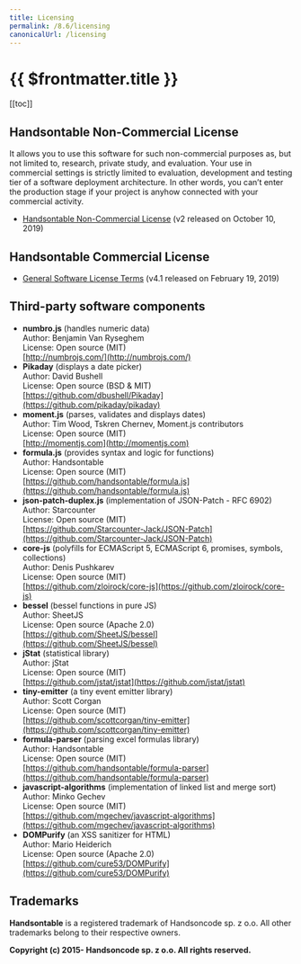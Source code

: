 ```yaml
---
title: Licensing
permalink: /8.6/licensing
canonicalUrl: /licensing
---
```


# {{ $frontmatter.title }}

[[toc]]

## Handsontable Non-Commercial License

It allows you to use this software for such non-commercial purposes as, but not limited to, research, private study, and evaluation. Your use in commercial settings is strictly limited to evaluation, development and testing tier of a software deployment architecture. In other words, you can’t enter the production stage if your project is anyhow connected with your commercial activity.

* [Handsontable Non-Commercial License](https://handsontable.com/static/licenses/non-commercial/v2/handsontable-non-commercial-license.pdf) (v2 released on October 10, 2019)

## Handsontable Commercial License

* [General Software License Terms](https://handsontable.com/static/licenses/v4.1/handsontable-general-terms.pdf) (v4.1 released on February 19, 2019)

## Third-party software components

* **numbro.js** (handles numeric data)<br/>
    Author: Benjamin Van Ryseghem<br/>
    License: Open source (MIT)<br/>
    [http://numbrojs.com/](http://numbrojs.com/)
* **Pikaday** (displays a date picker)<br/>
    Author: David Bushell<br/>
    License: Open source (BSD & MIT)<br/>
    [https://github.com/dbushell/Pikaday](https://github.com/pikaday/pikaday)
* **moment.js** (parses, validates and displays dates)<br/>
    Author: Tim Wood, Tskren Chernev, Moment.js contributors<br/>
    License: Open source (MIT)<br/>
    [http://momentjs.com](http://momentjs.com)
* **formula.js** (provides syntax and logic for functions)<br/>
    Author: Handsontable<br/>
    License: Open source (MIT)<br/>
    [https://github.com/handsontable/formula.js](https://github.com/handsontable/formula.js)
* **json-patch-duplex.js** (implementation of JSON-Patch - RFC 6902)<br/>
    Author: Starcounter<br/>
    License: Open source (MIT)<br/>
    [https://github.com/Starcounter-Jack/JSON-Patch](https://github.com/Starcounter-Jack/JSON-Patch)
* **core-js** (polyfills for ECMAScript 5, ECMAScript 6, promises, symbols, collections)<br/>
    Author: Denis Pushkarev<br/>
    License: Open source (MIT)<br/>
    [https://github.com/zloirock/core-js](https://github.com/zloirock/core-js)
* **bessel** (bessel functions in pure JS)<br/>
    Author: SheetJS<br/>
    License: Open source (Apache 2.0)<br/>
    [https://github.com/SheetJS/bessel](https://github.com/SheetJS/bessel)
* **jStat** (statistical library)<br/>
    Author: jStat<br/>
    License: Open source (MIT)<br/>
    [https://github.com/jstat/jstat](https://github.com/jstat/jstat)
* **tiny-emitter** (a tiny event emitter library)<br/>
    Author: Scott Corgan<br/>
    License: Open source (MIT)<br/>
    [https://github.com/scottcorgan/tiny-emitter](https://github.com/scottcorgan/tiny-emitter)
* **formula-parser** (parsing excel formulas library)<br/>
    Author: Handsontable<br/>
    License: Open source (MIT)<br/>
    [https://github.com/handsontable/formula-parser](https://github.com/handsontable/formula-parser)
* **javascript-algorithms** (implementation of linked list and merge sort)<br/>
    Author: Minko Gechev<br/>
    License: Open source (MIT)<br/>
    [https://github.com/mgechev/javascript-algorithms](https://github.com/mgechev/javascript-algorithms)
* **DOMPurify** (an XSS sanitizer for HTML)<br/>
    Author: Mario Heiderich<br/>
    License: Open source (Apache 2.0)<br/>
    [https://github.com/cure53/DOMPurify](https://github.com/cure53/DOMPurify)

## Trademarks

**Handsontable** is a registered trademark of Handsoncode sp. z o.o.
All other trademarks belong to their respective owners.

**Copyright (c) 2015- Handsoncode sp. z o.o. All rights reserved.**
